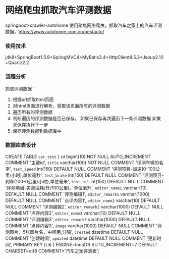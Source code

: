#  网络爬虫抓取汽车评测数据
springboot-crawler-autohome
使用聚焦网络爬虫，抓取汽车之家上的汽车评测数据。https://www.autohome.com.cn/bestauto/

### 使用技术
jdk8+SpringBoot1.5.8+SpringMVC4+MyBatis3.4+HttpClient4.5.3+Jsoup2.10+Quartz2.2

### 流程分析
抓取评测数据：
1.	根据url抓取html页面
2.	对html页面进行解析，获取该页面所有的评测数据
3.	遍历所有的评测数据
4.	判断遍历的评测数据是否已保存，
如果已保存再次遍历下一条评测数据
如果未保存执行下一步
5.	保存评测数据到数据库中

### 数据库表设计
CREATE TABLE `car_test` (
  `id` bigint(10) NOT NULL AUTO_INCREMENT COMMENT '主键id',
  `title` varchar(100) NOT NULL COMMENT '评测车辆的名字',
  `test_speed` int(150) DEFAULT NULL COMMENT '评测项目-加速(0-100公里/小时),单位毫秒',
  `test_brake` int(150) DEFAULT NULL COMMENT '评测项目-刹车(100-0公里/小时),单位毫米',
  `test_oil` int(150) DEFAULT NULL COMMENT '评测项目-实测油耗(升/100公里)，单位毫升',
  `editor_name1` varchar(10) DEFAULT NULL COMMENT '评测编辑1',
  `editor_remark1` varchar(1000) DEFAULT NULL COMMENT '点评内容1',
  `editor_name2` varchar(10) DEFAULT NULL COMMENT '评测编辑2',
  `editor_remark2` varchar(1000) DEFAULT NULL COMMENT '点评内容2',
  `editor_name3` varchar(10) DEFAULT NULL COMMENT '评测编辑3',
  `editor_remark3` varchar(1000) DEFAULT NULL COMMENT '点评内容3',
  `image` varchar(1000) DEFAULT NULL COMMENT '评测图片，5张图片名，中间用,分隔',
  `created` datetime DEFAULT NULL COMMENT '创建时间',
  `updated` datetime DEFAULT NULL COMMENT '更新时间',
  PRIMARY KEY (`id`)
) ENGINE=InnoDB AUTO_INCREMENT=7 DEFAULT CHARSET=utf8 COMMENT='汽车之家评测表';


